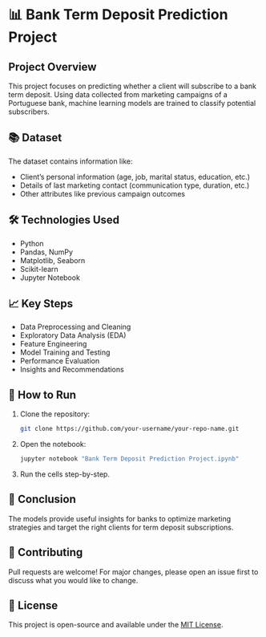 # 📊 Bank Term Deposit Prediction Project

## Project Overview
This project focuses on predicting whether a client will subscribe to a bank term deposit. Using data collected from marketing campaigns of a Portuguese bank, machine learning models are trained to classify potential subscribers.

## 📚 Dataset
The dataset contains information like:
- Client’s personal information (age, job, marital status, education, etc.)
- Details of last marketing contact (communication type, duration, etc.)
- Other attributes like previous campaign outcomes

## 🛠️ Technologies Used
- Python
- Pandas, NumPy
- Matplotlib, Seaborn
- Scikit-learn
- Jupyter Notebook

## 📈 Key Steps
- Data Preprocessing and Cleaning
- Exploratory Data Analysis (EDA)
- Feature Engineering
- Model Training and Testing
- Performance Evaluation
- Insights and Recommendations

## 🚀 How to Run
1. Clone the repository:
   ```bash
   git clone https://github.com/your-username/your-repo-name.git
   ```
2. Open the notebook:
   ```bash
   jupyter notebook "Bank Term Deposit Prediction Project.ipynb"
   ```
3. Run the cells step-by-step.

## 📢 Conclusion
The models provide useful insights for banks to optimize marketing strategies and target the right clients for term deposit subscriptions.

## 🤝 Contributing
Pull requests are welcome! For major changes, please open an issue first to discuss what you would like to change.

## 📜 License
This project is open-source and available under the [MIT License](LICENSE).
